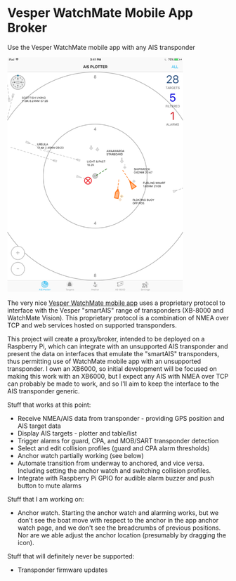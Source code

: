 # Vesper WatchMate Mobile App Broker
Use the Vesper WatchMate mobile app with any AIS transponder

<img src="https://github.com/jaffadog/vesper-watchmate-mobile-app-broker/blob/master/resources/watchmate_ipad.png?raw=true" alt="drawing" width="400"/>

The very nice [Vesper WatchMate mobile app](https://www2.vespermarine.com/watchmate-ios) uses a proprietary protocol to interface with the Vesper "smartAIS" range of transponders (XB-8000 and WatchMate Vision). This proprietary protocol is a combination of NMEA over TCP and web services hosted on supported transponders.

This project will create a proxy/broker, intended to be deployed on a Raspberry Pi, which can integrate with an unsupported AIS transponder and present the data on interfaces that emulate the "smartAIS" transponders, thus permitting use of WatchMate mobile app with an unsupported transponder. I own an XB6000, so initial development will be focused on making this work with an XB6000, but I expect any AIS with NMEA over TCP can probably be made to work, and so I'll aim to keep the interface to the AIS transponder generic.

Stuff that works at this point:

- Receive NMEA/AIS data from transponder - providing GPS position and AIS target data
- Display AIS targets - plotter and table/list
- Trigger alarms for guard, CPA, and MOB/SART transponder detection
- Select and edit collision profiles (guard and CPA alarm thresholds)
- Anchor watch partially working (see below)
- Automate transition from underway to anchored, and vice versa. Including setting the anchor watch and switching collision profiles.
- Integrate with Raspberry Pi GPIO for audible alarm buzzer and push button to mute alarms

Stuff that I am working on:

- Anchor watch. Starting the anchor watch and alarming works, but we don't see the boat move with respect to the anchor in the app anchor watch page, and we don't see the breadcrumbs of previous positions. Nor are we able adjust the anchor location (presumably by dragging the icon).

Stuff that will definitely never be supported:

- Transponder firmware updates
